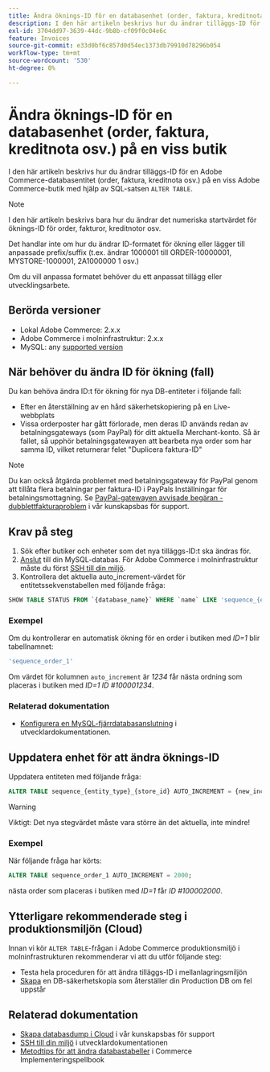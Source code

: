 ```yaml
---
title: Ändra öknings-ID för en databasenhet (order, faktura, kreditnota osv.) på en viss butik
description: I den här artikeln beskrivs hur du ändrar tilläggs-ID för en Adobe Commerce-databasentitet (order, faktura, kreditnota osv.) på en viss Adobe Commerce-butik med SQL-satsen "ALTER TABLE".
exl-id: 3704dd97-3639-44dc-9b8b-cf09f0c04e6c
feature: Invoices
source-git-commit: e33d0bf6c857d0d54ec1373db79910d78296b054
workflow-type: tm+mt
source-wordcount: '530'
ht-degree: 0%

---
```


# Ändra öknings-ID för en databasenhet (order, faktura, kreditnota osv.) på en viss butik

I den här artikeln beskrivs hur du ändrar tilläggs-ID för en Adobe Commerce-databasentitet (order, faktura, kreditnota osv.) på en viss Adobe Commerce-butik med hjälp av SQL-satsen `ALTER TABLE`.

>[!NOTE]
>
>I den här artikeln beskrivs bara hur du ändrar det numeriska startvärdet för öknings-ID för order, fakturor, kreditnotor osv.
>
>Det handlar inte om hur du ändrar ID-formatet för ökning eller lägger till anpassade prefix/suffix (t.ex. ändrar 1000001 till ORDER-10000001, MYSTORE-1000001, 2A1000000 1 osv.)
>
>Om du vill anpassa formatet behöver du ett anpassat tillägg eller utvecklingsarbete.

## Berörda versioner

* Lokal Adobe Commerce: 2.x.x
* Adobe Commerce i molninfrastruktur: 2.x.x
* MySQL: any [supported version](https://experienceleague.adobe.com/en/docs/commerce-operations/installation-guide/system-requirements)

## När behöver du ändra ID för ökning (fall)

Du kan behöva ändra ID:t för ökning för nya DB-entiteter i följande fall:

* Efter en återställning av en hård säkerhetskopiering på en Live-webbplats
* Vissa orderposter har gått förlorade, men deras ID används redan av betalningsgateways (som PayPal) för ditt aktuella Merchant-konto. Så är fallet, så upphör betalningsgatewayen att bearbeta nya order som har samma ID, vilket returnerar felet &quot;Duplicera faktura-ID&quot;

>[!NOTE]
>
>Du kan också åtgärda problemet med betalningsgateway för PayPal genom att tillåta flera betalningar per faktura-ID i PayPals Inställningar för betalningsmottagning. Se [PayPal-gatewayen avvisade begäran - dubblettfakturaproblem](https://experienceleague.adobe.com/en/docs/experience-cloud-kcs/kbarticles/ka-26838) i vår kunskapsbas för support.

## Krav på steg

1. Sök efter butiker och enheter som det nya tilläggs-ID:t ska ändras för.
1. [Anslut](https://experienceleague.adobe.com/en/docs/commerce-operations/installation-guide/prerequisites/database-server/mysql-remote) till din MySQL-databas. För Adobe Commerce i molninfrastruktur måste du först [SSH till din miljö](https://experienceleague.adobe.com/docs/commerce-cloud-service/user-guide/develop/secure-connections.html).
1. Kontrollera det aktuella auto\_increment-värdet för entitetssekvenstabellen med följande fråga:

```sql
SHOW TABLE STATUS FROM `{database_name}` WHERE `name` LIKE 'sequence_{entity_type}_{store_id}';
```

### Exempel

Om du kontrollerar en automatisk ökning för en order i butiken med *ID=1* blir tabellnamnet:

```sql
'sequence_order_1'
```

Om värdet för kolumnen `auto_increment` är *1234* får nästa ordning som placeras i butiken med *ID=1* *ID \#100001234*.

### Relaterad dokumentation

* [Konfigurera en MySQL-fjärrdatabasanslutning](https://experienceleague.adobe.com/en/docs/commerce-operations/installation-guide/prerequisites/database-server/mysql-remote) i utvecklardokumentationen.

## Uppdatera enhet för att ändra öknings-ID

Uppdatera entiteten med följande fråga:

```sql
ALTER TABLE sequence_{entity_type}_{store_id} AUTO_INCREMENT = {new_increment_value};
```

>[!WARNING]
>
>Viktigt: Det nya stegvärdet måste vara större än det aktuella, inte mindre!

### Exempel

När följande fråga har körts:

```sql
ALTER TABLE sequence_order_1 AUTO_INCREMENT = 2000;
```

nästa order som placeras i butiken med *ID=1* får *ID \#100002000*.

## Ytterligare rekommenderade steg i produktionsmiljön (Cloud)

Innan vi kör `ALTER TABLE`-frågan i Adobe Commerce produktionsmiljö i molninfrastrukturen rekommenderar vi att du utför följande steg:

* Testa hela proceduren för att ändra tilläggs-ID i mellanlagringsmiljön
* [Skapa](/help/how-to/general/create-database-dump-on-cloud.md) en DB-säkerhetskopia som återställer din Production DB om fel uppstår

## Relaterad dokumentation

* [Skapa databasdump i Cloud](/help/how-to/general/create-database-dump-on-cloud.md) i vår kunskapsbas för support
* [SSH till din miljö](https://experienceleague.adobe.com/docs/commerce-cloud-service/user-guide/develop/secure-connections.html) i utvecklardokumentationen
* [Metodtips för att ändra databastabeller](https://experienceleague.adobe.com/en/docs/commerce-operations/implementation-playbook/best-practices/development/modifying-core-and-third-party-tables#why-adobe-recommends-avoiding-modifications) i Commerce Implementeringspellbook
